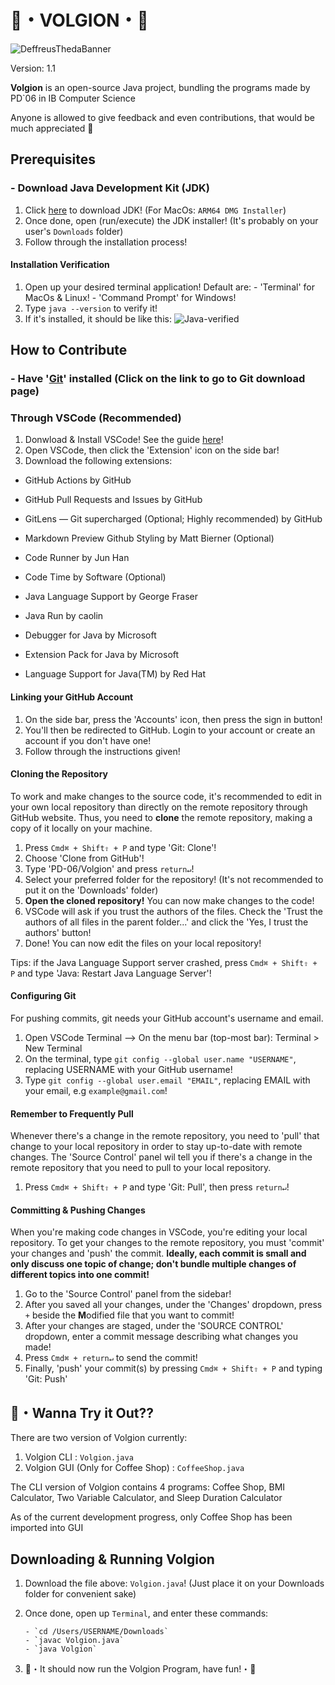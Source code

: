 # 🎉・VOLGION・🎊

![DeffreusThedaBanner](https://github.com/DeffreusTheda/ComSci/assets/147963726/eb1f6827-0b64-49c4-8686-5c4e2cbe23ab)

Version: 1.1

**Volgion** is an open-source Java project, bundling the programs made by PD`06 in IB Computer Science

Anyone is allowed to give feedback and even contributions, that would be much appreciated 💖

## Prerequisites

### - Download Java Development Kit (JDK)

1. Click [here](https://www.oracle.com/java/technologies/downloads/) to download JDK! (For MacOs: `ARM64 DMG Installer`)
2. Once done, open (run/execute) the JDK installer! (It's probably on your user's `Downloads` folder)
3. Follow through the installation process!

#### Installation Verification

1. Open up your desired terminal application! Default are:
       - 'Terminal' for MacOs & Linux!
       - 'Command Prompt' for Windows!
2. Type `java --version` to verify it!
3. If it's installed, it should be like this:
![Java-verified](https://github.com/DeffreusTheda/ComSci/assets/147963726/752f5d49-01cf-4f87-be2a-33838d471b06)

## How to Contribute

### - Have '[Git](https://git-scm.com/downloads)' installed (Click on the link to go to Git download page)

### Through VSCode (Recommended)

1. Donwload & Install VSCode! See the guide [here](https://www.youtube.com/watch?v=U5swA1GRJ18)!
2. Open VSCode, then click the 'Extension' icon on the side bar!
3. Download the following extensions:

- GitHub Actions by GitHub
- GitHub Pull Requests and Issues by GitHub
- GitLens — Git supercharged (Optional; Highly recommended) by GitHub
- Markdown Preview Github Styling by Matt Bierner (Optional)
- Code Runner by Jun Han
- Code Time by Software (Optional)

- Java Language Support by George Fraser
- Java Run by caolin
- Debugger for Java by Microsoft
- Extension Pack for Java by Microsoft
- Language Support for Java(TM) by Red Hat

#### Linking your GitHub Account

1. On the side bar, press the 'Accounts' icon, then press the sign in button!
2. You'll then be redirected to GitHub. Login to your account or create an account if you don't have one!
3. Follow through the instructions given!

#### Cloning the Repository

To work and make changes to the source code, it's recommended to edit in your own local repository than directly on the remote repository through GitHub website. Thus, you need to **clone** the remote repository, making a copy of it locally on your machine.

1. Press `Cmd⌘ + Shift⇧ + P` and type 'Git: Clone'!
2. Choose 'Clone from GitHub'!
3. Type 'PD-06/Volgion' and press `return↵`!
4. Select your preferred folder for the repository! (It's not recommended to put it on the 'Downloads' folder)
5. **Open the cloned repository!** You can now make changes to the code!
6. VSCode will ask if you trust the authors of the files. Check the 'Trust the authors of all files in the parent folder...' and click the 'Yes, I trust the authors' button!
7. Done! You can now edit the files on your local repository!

Tips: if the Java Language Support server crashed, press `Cmd⌘ + Shift⇧ + P` and type 'Java: Restart Java Language Server'!

#### Configuring Git

For pushing commits, git needs your GitHub account's username and email.

1. Open VSCode Terminal --> On the menu bar (top-most bar): Terminal > New Terminal
2. On the terminal, type `git config --global user.name "USERNAME"`, replacing USERNAME with your GitHub username!
3. Type `git config --global user.email "EMAIL"`, replacing EMAIL with your email, e.g `example@gmail.com`!

#### Remember to Frequently Pull

Whenever there's a change in the remote repository, you need to 'pull' that change to your local repository in order to stay up-to-date with remote changes. The 'Source Control' panel wil tell you if there's a change in the remote repository that you need to pull to your local repository.

1. Press `Cmd⌘ + Shift⇧ + P` and type 'Git: Pull', then press `return↵`!

#### Committing & Pushing Changes

When you're making code changes in VSCode, you're editing your local repository. To get your changes to the remote repository, you must 'commit' your changes and 'push' the commit. **Ideally, each commit is small and only discuss one topic of change; don't bundle multiple changes of different topics into one commit!**

1. Go to the 'Source Control' panel from the sidebar!
2. After you saved all your changes, under the 'Changes' dropdown, press `+` beside the **M**odified file that you want to commit!
3. After your changes are staged, under the 'SOURCE CONTROL' dropdown, enter a commit message describing what changes you made!
4. Press `Cmd⌘ + return↵` to send the commit!
5. Finally, 'push' your commit(s) by pressing `Cmd⌘ + Shift⇧ + P` and typing 'Git: Push'

## 🍎・Wanna Try it Out??

There are two version of Volgion currently:

1. Volgion CLI : `Volgion.java`
2. Volgion GUI (Only for Coffee Shop) : `CoffeeShop.java`

The CLI version of Volgion contains 4 programs: Coffee Shop, BMI Calculator, Two Variable Calculator, and Sleep Duration Calculator

As of the current development progress, only Coffee Shop has been imported into GUI

## Downloading & Running Volgion

1. Download the file above: `Volgion.java`! (Just place it on your Downloads folder for convenient sake)
2. Once done, open up `Terminal`, and enter these commands:

       - `cd /Users/USERNAME/Downloads`
       - `javac Volgion.java`
       - `java Volgion`

3. 🎉・It should now run the Volgion Program, have fun!・🎊
